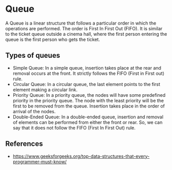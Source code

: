 # Queue

A Queue is a linear structure that follows a particular order in which the operations are performed. The order is First In First Out (FIFO). It is similar to the ticket queue outside a cinema hall, where the first person entering the queue is the first person who gets the ticket.

## Types of queues

- Simple Queue: In a simple queue, insertion takes place at the rear and removal occurs at the front. It strictly follows the FIFO (First in First out) rule.
- Circular Queue: In a circular queue, the last element points to the first element making a circular link.
- Priority Queue: In a priority queue, the nodes will have some predefined priority in the priority queue. The node with the least priority will be the first to be removed from the queue. Insertion takes place in the order of arrival of the nodes.
- Double-Ended Queue: In a double-ended queue, insertion and removal of elements can be performed from either the front or rear. So, we can say that it does not follow the FIFO (First In First Out) rule.

## References

- https://www.geeksforgeeks.org/top-data-structures-that-every-programmer-must-know/
